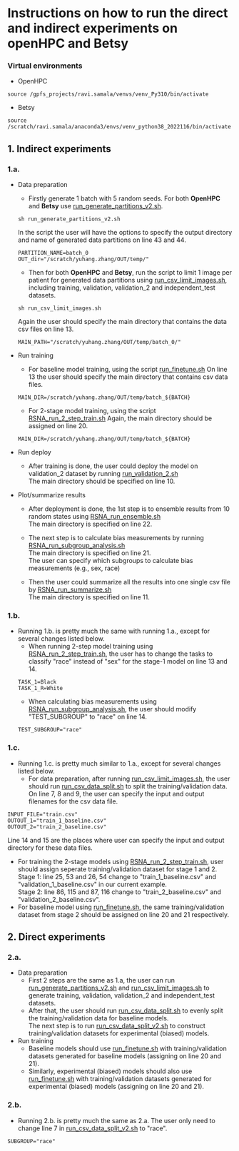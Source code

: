 # Instructions on how to run the direct and indirect experiments on openHPC and Betsy
### Virtual environments
- OpenHPC
```
source /gpfs_projects/ravi.samala/venvs/venv_Py310/bin/activate
```
- Betsy 
```
source /scratch/ravi.samala/anaconda3/envs/venv_python38_2022116/bin/activate
```

## 1. Indirect experiments
### 1.a. 
- Data preparation  
    - Firstly generate 1 batch with 5 random seeds. For both **OpenHPC** and **Betsy** use [run_generate_partitions_v2.sh](https://github.com/ravisamala/continual_learning_evaluation/blob/main/bash_scripts/run_generate_partitions_v2.sh).
  ```
  sh run_generate_partitions_v2.sh
  ```
  In the script the user will have the options to specify the output directory and name of generated data partitions on line 43 and 44.
  ```
  PARTITION_NAME=batch_0
  OUT_dir="/scratch/yuhang.zhang/OUT/temp/"
  ```
    - Then for both **OpenHPC** and **Betsy**, run the script to limit 1 image per patient for generated data partitions using [run_csv_limit_images.sh](https://github.com/ravisamala/continual_learning_evaluation/blob/main/bash_scripts/run_csv_limit_images.sh), including training, validation, validation_2 and independent_test datasets.
  ```
  sh run_csv_limit_images.sh
  ```
  Again the user should specify the main directory that contains the data csv files on line 13.
  ```
  MAIN_PATH="/scratch/yuhang.zhang/OUT/temp/batch_0/"
  ```
 - Run training
   - For baseline model training, using the script [run_finetune.sh](https://github.com/ravisamala/continual_learning_evaluation/blob/main/chexpert-model/betsy_scripts/run_finetune.sh)
   On line 13 the user should specify the main directory that contains csv data files.
    ```
    MAIN_DIR=/scratch/yuhang.zhang/OUT/temp/batch_${BATCH}
    ```   
   - For 2-stage model training, using the script [RSNA_run_2_step_train.sh](https://github.com/ravisamala/continual_learning_evaluation/blob/main/chexpert-model/betsy_scripts/RSNA_run_2_step_train.sh)
   Again, the main directory should be assigned on line 20.
    ```
    MAIN_DIR=/scratch/yuhang.zhang/OUT/temp/batch_${BATCH}
    ```   
 - Run deploy  
    - After training is done, the user could deploy the model on validation_2 dataset by running [run_validation_2.sh](https://github.com/ravisamala/continual_learning_evaluation/blob/main/chexpert-model/betsy_scripts/run_validation_2.sh)  
    The main directory should be specified on line 10.
  
- Plot/summarize results
  - After deployment is done, the 1st step is to ensemble results from 10 random states using [RSNA_run_ensemble.sh](https://github.com/ravisamala/continual_learning_evaluation/blob/main/chexpert-model/betsy_scripts/RSNA_run_ensemble.sh)  
  The main directory is specified on line 22.

  - The next step is to calculate bias measurements by running [RSNA_run_subgroup_analysis.sh](https://github.com/ravisamala/continual_learning_evaluation/blob/main/chexpert-model/betsy_scripts/RSNA_run_subgroup_analysis.sh)  
  The main directory is specified on line 21.  
  The user can specify which subgroups to calculate bias measurements (e.g., sex, race)

  - Then the user could summarize all the results into one single csv file by [RSNA_run_summarize.sh](https://github.com/ravisamala/continual_learning_evaluation/blob/main/chexpert-model/betsy_scripts/RSNA_run_summarize.sh)  
  The main directory is specified on line 11.
### 1.b.
- Running 1.b. is pretty much the same with running 1.a., except for several changes listed below.
  - When running 2-step model training using [RSNA_run_2_step_train.sh](https://github.com/ravisamala/continual_learning_evaluation/blob/main/chexpert-model/betsy_scripts/RSNA_run_2_step_train.sh), the user has to change the tasks to classify "race" instead of "sex" for the stage-1 model on line 13 and 14.
  ```
  TASK_1=Black
  TASK_1_R=White
  ```
  - When calculating bias measurements using [RSNA_run_subgroup_analysis.sh](https://github.com/ravisamala/continual_learning_evaluation/blob/main/chexpert-model/betsy_scripts/RSNA_run_subgroup_analysis.sh), the user should modify "TEST_SUBGROUP" to "race" on line 14.
  ```
  TEST_SUBGROUP="race"
  ```
### 1.c.
- Running 1.c. is pretty much similar to 1.a., except for several changes listed below.
  - For data preparation, after running [run_csv_limit_images.sh](https://github.com/ravisamala/continual_learning_evaluation/blob/main/bash_scripts/run_csv_limit_images.sh), the user should run [run_csv_data_split.sh](https://github.com/ravisamala/continual_learning_evaluation/blob/main/betsy_scripts/run_csv_data_split.sh) to split the training/validation data. On line 7, 8 and 9, the user can specify the input and output filenames for the csv data file.
``` 
INPUT_FILE="train.csv"
OUTOUT_1="train_1_baseline.csv"
OUTOUT_2="train_2_baseline.csv"
```
Line 14 and 15 are the places where user can specify the input and output directory for these data files.
  - For training the 2-stage models using [RSNA_run_2_step_train.sh](https://github.com/ravisamala/continual_learning_evaluation/blob/main/chexpert-model/betsy_scripts/RSNA_run_2_step_train.sh), user should assign seperate training/validation dataset for stage 1 and 2.  
  Stage 1: line 25, 53 and 26, 54 change to "train_1_baseline.csv" and "validation_1_baseline.csv" in our current example.  
  Stage 2: line 86, 115 and 87, 116 change to "train_2_baseline.csv" and "validation_2_baseline.csv".
  - For baseline model using [run_finetune.sh](https://github.com/ravisamala/continual_learning_evaluation/blob/main/chexpert-model/betsy_scripts/run_finetune.sh), the same training/validation dataset from stage 2 should be assigned on line 20 and 21 respectively.
## 2. Direct experiments
### 2.a. 
- Data preparation
  - First 2 steps are the same as 1.a, the user can run [run_generate_partitions_v2.sh](https://github.com/ravisamala/continual_learning_evaluation/blob/main/bash_scripts/run_generate_partitions_v2.sh) and [run_csv_limit_images.sh](https://github.com/ravisamala/continual_learning_evaluation/blob/main/bash_scripts/run_csv_limit_images.sh) to generate training, validation, validation_2 and independent_test datasets.
  - After that, the user should run [run_csv_data_split.sh](https://github.com/ravisamala/continual_learning_evaluation/blob/main/betsy_scripts/run_csv_data_split.sh) to evenly split the training/validation data for baseline models.  
  The next step is to run [run_csv_data_split_v2.sh]() to construct training/validation datasets for experimental (biased) models.
- Run training
  - Baseline models should use [run_finetune.sh](https://github.com/ravisamala/continual_learning_evaluation/blob/main/chexpert-model/betsy_scripts/run_finetune.sh) with training/validation datasets generated for baseline models (assigning on line 20 and 21).
  - Similarly, experimental (biased) models should also use [run_finetune.sh](https://github.com/ravisamala/continual_learning_evaluation/blob/main/chexpert-model/betsy_scripts/run_finetune.sh) with training/validation datasets generated for experimental (biased) models (assigning on line 20 and 21).
### 2.b. 
- Running 2.b. is pretty much the same as 2.a. The user only need to change line 7 in [run_csv_data_split_v2.sh]() to "race".
``` 
SUBGROUP="race"
``` 
